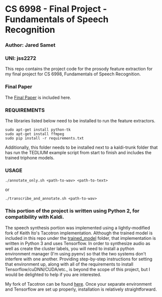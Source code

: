 # CS 6998 - Final Project - Fundamentals of Speech Recognition

### Author: Jared Samet
### UNI: jss2272

This repo contains the project code for the prosody feature extraction for my final project for CS 6998, Fundamentals of Speech Recognition.

### Final Paper

The [Final Paper](latex/final-report.pdf) is included here.

### REQUIREMENTS

The libraries listed below need to be installed to run the feature extractors.

```
sudo apt-get install python-tk
sudo apt-get install ffmpeg
sudo pip install -r requirements.txt
```

Additionally, this folder needs to be installed next to a kaldi-trunk folder that has run the TEDLIUM example script from start to finish and includes the trained triphone models.

### USAGE

```
./annotate_only.sh <path-to-wav> <path-to-text>
```

or

```
./transcribe_and_annotate.sh <path-to-wav>
```

### This portion of the project is written using Python 2, for compatibility with Kaldi.

The speech synthesis portion was implemented using a lightly-modified fork of Keith Ito's Tacotron implementation. Although the trained model is included in this repo under the [trained_model](trained_model) folder, that implementation is written in Python 3 and uses Tensorflow. In order to synthesize audio as well as create the cluster labels, you will need to install a python environment manager (I'm using pyenv) so that the two systems don't interfere with one another. Providing step-by-step instructions for setting that environment up, along with all of the requirements to install Tensorflow/cuDNN/CUDA/etc., is beyond the scope of this project, but I would be delighted to help if you are interested.

My fork of Tacotron can be found [here](https://github.com/oracleofnj/tacotron). Once your separate environment and Tensorflow are set up properly, installation is relatively straightforward.
